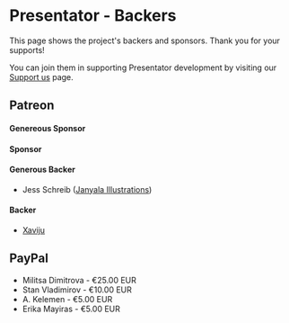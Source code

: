 Presentator - Backers
======================================================================

This page shows the project's backers and sponsors. Thank you for your supports!

You can join them in supporting Presentator development by visiting our [Support us](https://presentator.io/support-us) page.


## Patreon

#### Genereous Sponsor

#### Sponsor

#### Generous Backer
- Jess Schreib ([Janyala Illustrations](https://www.facebook.com/JanyalaIllustrations/))

#### Backer
- [Xaviju](https://github.com/Xaviju)

## PayPal
- Militsa Dimitrova - €25.00 EUR
- Stan Vladimirov - €10.00 EUR
- A. Kelemen - €5.00 EUR
- Erika Mayiras - €5.00 EUR
